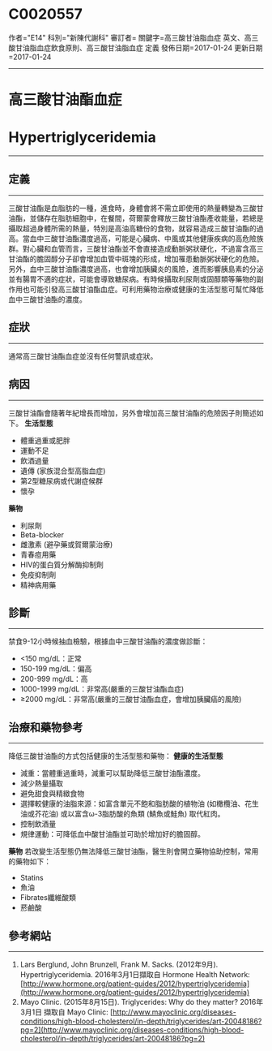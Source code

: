 # C0020557
作者="E14"
科別="新陳代謝科"
審訂者=
關鍵字=高三酸甘油脂血症 英文、高三酸甘油脂血症飲食原則、高三酸甘油脂血症 定義
發佈日期=2017-01-24
更新日期=2017-01-24

----------
# 高三酸甘油酯血症
# Hypertriglyceridemia
----------
## 定義
----------

三酸甘油酯是血脂肪的一種，進食時，身體會將不需立即使用的熱量轉變為三酸甘油酯，並儲存在脂肪細胞中，在餐間，荷爾蒙會釋放三酸甘油酯產收能量，若總是攝取超過身體所需的熱量，特別是高油高糖份的食物，就容易造成三酸甘油酯的過高。當血中三酸甘油酯濃度過高，可能是心臟病、中風或其他健康疾病的高危險族群。對心臟和血管而言，三酸甘油酯並不會直接造成動脈粥狀硬化，不過富含高三甘油酯的膽固醇分子卻會增加血管中斑塊的形成，增加罹患動脈粥狀硬化的危險。另外，血中三酸甘油酯濃度過高，也會增加胰臟炎的風險，進而影響胰島素的分泌並有腸胃不適的症狀，可能會導致糖尿病。有時候攝取利尿劑或固醇類等藥物的副作用也可能引發高三酸甘油酯血症。可利用藥物治療或健康的生活型態可幫忙降低血中三酸甘油酯的濃度。

## 症狀
----------

通常高三酸甘油酯血症並沒有任何警訊或症狀。  

## 病因
----------

三酸甘油酯會隨著年紀增長而增加，另外會增加高三酸甘油酯的危險因子則簡述如下。
**生活型態**

- 體重過重或肥胖
- 運動不足
- 飲酒過量
- 遺傳 (家族混合型高脂血症)
- 第2型糖尿病或代謝症候群
- 懷孕

**藥物**

- 利尿劑
- Beta-blocker
- 雌激素 (避孕藥或賀爾蒙治療)
- 青春痘用藥
- HIV的蛋白質分解酶抑制劑
- 免疫抑制劑
- 精神病用藥 
## 診斷
----------

禁食9-12小時候抽血檢驗，根據血中三酸甘油酯的濃度做診斷：

- <150 mg/dL：正常
- 150-199 mg/dL：偏高
- 200-999 mg/dL：高
- 1000-1999 mg/dL：非常高(嚴重的三酸甘油酯血症)
- ≥2000 mg/dL：非常高(嚴重的三酸甘油酯血症，會增加胰臟癌的風險)
## 治療和藥物參考
----------

降低三酸甘油酯的方式包括健康的生活型態和藥物：
**健康的生活型態**

- 減重：當體重過重時，減重可以幫助降低三酸甘油酯濃度。
- 減少熱量攝取
- 避免甜食與精緻食物
- 選擇較健康的油脂來源：如富含單元不飽和脂肪酸的植物油 (如橄欖油、花生油或芥花油) 或以富含ω-3脂肪酸的魚類 (鯖魚或鮭魚) 取代紅肉。
- 控制飲酒量
- 規律運動：可降低血中酸甘油酯並可助於增加好的膽固醇。

**藥物**
若改變生活型態仍無法降低三酸甘油酯，醫生則會開立藥物協助控制，常用的藥物如下：

- Statins
- 魚油
- Fibrates纖維酸類
- 菸鹼酸
## 參考網站
----------
1. Lars Berglund, John Brunzell, Frank M. Sacks. (2012年9月). Hypertriglyceridemia. 2016年3月1日擷取自 Hormone Health Network: 
  [http://www.hormone.org/patient-guides/2012/hypertriglyceridemia](http://www.hormone.org/patient-guides/2012/hypertriglyceridemia)
2. Mayo Clinic. (2015年8月15日). Triglycerides: Why do they matter? 2016年3月1日 擷取自 Mayo Clinic: 
  [http://www.mayoclinic.org/diseases-conditions/high-blood-cholesterol/in-depth/triglycerides/art-20048186?pg=2](http://www.mayoclinic.org/diseases-conditions/high-blood-cholesterol/in-depth/triglycerides/art-20048186?pg=2)

